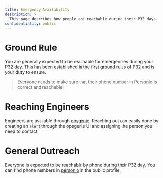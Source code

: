 ```yaml
---
title: Emergency Availability
description: >
  This page describes how people are reachable during their P32 days.
confidentiality: public
---
```


# Ground Rule

You are generally expected to be reachable for emergencies during your P32 day.
This has been established in the [first ground rules](https://docs.google.com/document/d/1Ws05-gb5SESuwaAKI9gQipGmPjUoVxs_KZqEREjZcVk/edit) of P32 and is your duty to ensure.

> Everyone needs to make sure that their phone number in Personio is correct and reachable!

# Reaching Engineers

Engineers are available through [opsgenie](https://giantswarm.app.opsgenie.com/alert/list).
Reaching out can easily done by creating an `alert` through the opsgenie UI and assigning the person you need to contact.

# General Outreach

Everyone is expected to be reachable by phone during their P32 day.
You can find phone numbers in [personio](https://giant-swarm.personio.de/staff) in the public profile.
